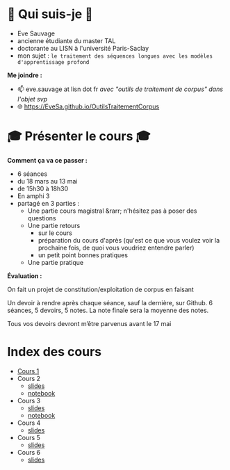 # 👩 Qui suis-je 👩 

- Eve Sauvage
- ancienne étudiante du master TAL
- doctorante au LISN à l'université Paris-Saclay
- mon sujet : `le traitement des séquences longues avec les modèles d'apprentissage profond`

**Me joindre :** 

- 📫  eve.sauvage at lisn dot fr *avec "outils de traitement de corpus" dans l'objet svp*
- 🌐  <https://EveSa.github.io/OutilsTraitementCorpus>

#  🎓 Présenter le cours 🎓

**Comment ça va ce passer :** 

- 6 séances 
- du 18 mars au 13 mai
- de 15h30 à 18h30
- En amphi 3
- partagé en 3 parties : 
  - Une partie cours magistral
    \&rarr; n'hésitez pas à poser des questions
  - Une partie retours 
    - sur le cours
    - préparation du cours d'après (qu'est ce que vous voulez voir la prochaine fois, de quoi vous voudriez entendre parler)
    - un petit point bonnes pratiques
  - Une partie pratique

**Évaluation :** 

On fait un projet de constitution/exploitation de corpus en faisant

Un devoir à rendre après chaque séance, sauf la dernière, sur Github.
6 séances, 5 devoirs, 5 notes. La note finale sera la moyenne des notes.

Tous vos devoirs devront m’être parvenus avant le 17 mai

# Index des cours

- [Cours 1](/slides/cours1.html)
- Cours 2
  - [slides](/slides/cours2.html)
  - [notebook](/notebooks/web_scrap.ipynb)
- Cours 3
  - [slides](/slides/cours3.html)
  - [notebook](/notebooks/web_scrap.ipynb)
- Cours 4
  - [slides](/slides/cours4.html)
- Cours 5
  - [slides](/slides/cours5.html)
- Cours 6
  - [slides](/slides/cours6.html)